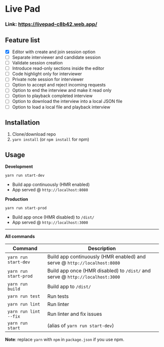 # Live Pad 

### Link: https://livepad-c8b42.web.app/

## Feature list

- [x] Editor with create and join session option
- [ ] Separate interviewer and candidate session
- [ ] Validate session creation 
- [ ] Introduce read-only sections inside the editor
- [ ] Code highlight only for interviewer
- [ ] Private note session for interviewer
- [ ] Option to accept and reject incoming requests
- [ ] Option to end the interview and make it read only
- [ ] Option to playback completed interview
- [ ] Option to download the interview into a local JSON file
- [ ] Option to load a local file and playback interview

## Installation
1. Clone/download repo
2. `yarn install` (or `npm install` for npm)

## Usage
**Development**

`yarn run start-dev`

* Build app continuously (HMR enabled)
* App served @ `http://localhost:8080`

**Production**

`yarn run start-prod`

* Build app once (HMR disabled) to `/dist/`
* App served @ `http://localhost:3000`

---

**All commands**

Command | Description
--- | ---
`yarn run start-dev` | Build app continuously (HMR enabled) and serve @ `http://localhost:8080`
`yarn run start-prod` | Build app once (HMR disabled) to `/dist/` and serve @ `http://localhost:3000`
`yarn run build` | Build app to `/dist/`
`yarn run test` | Run tests
`yarn run lint` | Run linter
`yarn run lint --fix` | Run linter and fix issues
`yarn run start` | (alias of `yarn run start-dev`)

**Note**: replace `yarn` with `npm` in `package.json` if you use npm.
